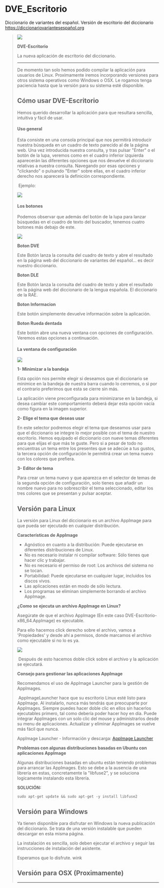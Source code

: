 # DVE_Escritorio
Diccionario de variantes del español. Versión de escritorio del diccionario https://diccionariovariantesespañol.org

> ![](https://xn--diccionariovariantesespaol-4rc.org/images/dve.png)
> 
> **DVE-Escritorio**
> 
> La nueva aplicación de escritorio del diccionario.
> 
> * * *
> 
> De momento tan solo hemos podido compilar la aplicación para usuarios de Linux. Proximamente iremos incorporando versiones para otros sistema operativos como Windows o OSX. Le rogamos tenga paciencia hasta que la versión para su sistema esté disponible.
> 
> ## Cómo usar **DVE-Escritorio**
> 
> Hemos querido desarrollar la aplicación para que resultara sencilla, intuitiva y fácil de usar.
> 
> #### Uso general
> 
> Esta consiste en una consola principal que nos permitirá introducir nuestra búsqueda en un cuadro de texto parecido al de la página web. Una vez introducida nuestra consulta, y tras pulsar "Enter" o el botón de la lupa, veremos como en el cuadro inferior izquierda aparecerán las diferentes opciones que nos devuelve el diccionario relativas a nuestra consulta. Navegando por esas opciones y "clickando" o pulsando "Enter" sobre ellas, en el cuadro inferior derecho nos aparecerá la definición correspondiente.
> 
>  Ejemplo:
> 
> ![](https://xn--diccionariovariantesespaol-4rc.org/images/ejemplo.png)
> 
> #### Los botones
> 
> Podemos observar que además del botón de la lupa para lanzar búsquedas en el cuadro de texto del buscador, tenemos cuatro botones más debajo de este.
> 
> ![](https://xn--diccionariovariantesespaol-4rc.org/images/botones.png)
> 
> **Boton DVE**
> 
> Este Botón lanza la consulta del cuadro de texto y abre el resultado en la página web del diccionario de variantes del español... es decir nuestro diccionario.
> 
> **Boton DLE**
> 
> Este Botón lanza la consulta del cuadro de texto y abre el resultado en la página web del diccionario de la lengua española. El diccionario de la RAE.
> 
> **Boton Informacion**
> 
> Este botón simplemente devuelve información sobre la aplicación.
> 
> **Boton Rueda dentada**
> 
> Este botón abre una nueva ventana con opciones de configuración. Veremos estas opciones a continuación.
> 
> #### La ventana de configuración
> 
> ![](https://xn--diccionariovariantesespaol-4rc.org/images/conf.png)
> 
> **1- Minimizar a la bandeja**
> 
> Esta opción nos permite elegir si deseamos que el diccionario se minimice en la bandeja de nuestra barra cuando lo cerremos, o si por el contrario preferimos que esta se cierre sin más.
> 
> La aplicación viene preconfigurada para minimizarse en la bandeja, si desea cambiar este comportamiento deberá dejar esta opción vacía como figura en la imagen superior.
> 
> **2- Elige el tema que deseas usar**
> 
> En este selector podremos elegir el tema que deseamos usar para que el diccionario se integre lo mejor posible con el tema de nuestro escritorio. Hemos equipado el diccionario con nueve temas diferentes para que elijas el que más te guste. Pero si a pesar de todo no encuentras un tema entre los presentes que se adecúe a tus gustos, la tercera opción de configuración le permitirá crear un tema nuevo con los colores que prefiera.
> 
> **3- Editor de tema**
> 
> Para crear un tema nuevo y que aparezca en el selector de temas de la segunda opción de configuración, solo tienes que añadir un nombre nuevo para no sobrescribir el tema seleccionado, editar los tres colores que se presentan y pulsar aceptar.
> 
> ## Versión para Linux
> 
> La versión para Linux del diccionario es un archivo AppImage para que pueda ser ejecutado en cualquier distribución.
> 
> **Características de AppImage**
> 
> -   Agnóstico en cuanto a la distribución: Puede ejecutarse en diferentes distribuciones de Linux.
> -   No es necesario instalar ni compilar software: Sólo tienes que hacer clic y trabajar.
> -   No es necesario el permiso de root: Los archivos del sistema no se tocan.
> -   Portabilidad: Puede ejecutarse en cualquier lugar, incluidos los discos vivos.
> -   Las aplicaciones están en modo de sólo lectura.
> -   Los programas se eliminan simplemente borrando el archivo AppImage.
> 
> **¿Como se ejecuta un archivo AppImage en Linux?**
> 
> Asegúrate de que el archivo AppImage (En este caso DVE-Escritorio-x86\_64.AppImage) es ejecutable.
> 
> Para ello hacemos click derecho sobre el archivo, vamos a 'Propiedades' y desde ahí a permisos, donde marcamos el archivo como ejecutable si no lo es ya.
> 
> ![](https://global.discourse-cdn.com/standard10/uploads/appimage/optimized/1X/a4889c5cb8711d6845b58135080787d2f370af35_2_500x500.gif)
> 
>  Después de esto hacemos doble click sobre el archivo y la aplicación se ejecutará.
> 
> **Consejo para gestionar las aplicaciones AppImage**
> 
> Recomendamos el uso de AppImage Launcher para la gestión de AppImages.
> 
>  AppImageLauncher hace que su escritorio Linux esté listo para AppImage. Al instalarlo, nunca más tendrás que preocuparte por AppImages. Siempre puedes hacer doble clic en ellos sin hacerlos ejecutables primero, tal como debería poder hacer hoy en día. Puede integrar AppImages con un solo clic del mouse y administrarlos desde su menu de aplicaciones. Actualizar y eliminar AppImages se vuelve más fácil que nunca.
> 
> AppImage Launcher - Información y descarga: [AppImage Launcher](https://www.appimagehub.com/p/1228228)
> 
> **Problemas con algunas distribuciones basadas en Ubuntu con aplicaciones AppImage**
> 
> Algunas distribuciones basadas en ubuntu están teniendo problemas para arrancar las AppImages. Esto se debe a la ausencia de una librería en estas, concretamente la "libfuse2", y se soluciona logicamente instalando esta librería.
> 
> **SOLUCIÓN:**
> 
> `sudo apt-get update && sudo apt-get -y install libfuse2`
> 
> ## Versión para Windows
>
> Ya tienen disponible para disfrutar en Windows la nueva publicación del diccionario. Se trata de una versión instalable que pueden descargar en esta misma página.
>
>La instalación es sencilla, solo deben ejecutar el archivo y seguir las instrucciones de instalación del asistente.
>
>Esperamos que lo disfrute. wink
> 
> ## Versión para OSX (Proximamente)
> 
> * * *
> 
